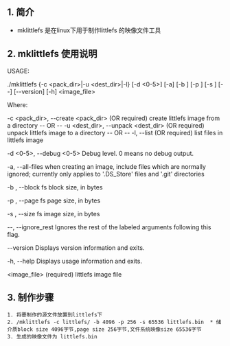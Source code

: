 ## 1. 简介
- mklittlefs 是在linux下用于制作littlefs 的映像文件工具

## 2. mklittlefs 使用说明
USAGE: 

   ./mklittlefs  {-c <pack_dir>|-u <dest_dir>|-l} [-d <0-5>] [-a] [-b
                 <number>] [-p <number>] [-s <number>] [--] [--version]
                 [-h] <image_file>


Where: 

   -c <pack_dir>,  --create <pack_dir>
     (OR required)  create littlefs image from a directory
         -- OR --
   -u <dest_dir>,  --unpack <dest_dir>
     (OR required)  unpack littlefs image to a directory
         -- OR --
   -l,  --list
     (OR required)  list files in littlefs image


   -d <0-5>,  --debug <0-5>
     Debug level. 0 means no debug output.

   -a,  --all-files
     when creating an image, include files which are normally ignored;
     currently only applies to '.DS_Store' files and '.git' directories

   -b <number>,  --block <number>
     fs block size, in bytes

   -p <number>,  --page <number>
     fs page size, in bytes

   -s <number>,  --size <number>
     fs image size, in bytes

   --,  --ignore_rest
     Ignores the rest of the labeled arguments following this flag.

   --version
     Displays version information and exits.

   -h,  --help
     Displays usage information and exits.

   <image_file>
     (required)  littlefs image file
	 
## 3. 制作步骤
	1. 将要制作的源文件放置到littlefs下
	2. /mklittlefs -c littlefs/ -b 4096 -p 256 -s 65536 littlefs.bin  * 储介质block size 4096字节,page size 256字节,文件系统映像size 65536字节
	3. 生成的映像文件为 littlefs.bin